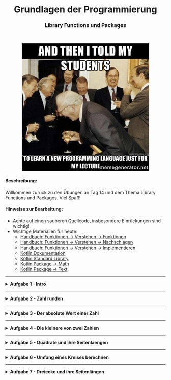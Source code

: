 
<h1 align="center">Grundlagen der Programmierung</h1>
<h3 align="center">Library Functions und Packages</h3>
<br>

<p align="center">
  <img src="img/node-modules-simple-project-sometimes-vanilla-programming-is-better-63232899.jpg" />
</p>


#### Beschreibung:

Willkommen zurück zu den Übungen an Tag 14 und dem Thema Library Functions und Packages. Viel Spaß!

#### Hinweise zur Bearbeitung:

- Achte auf einen sauberen Quellcode, insbesondere Einrückungen sind wichtig!
- Wichtige Materialien für heute:
    - [Handbuch: Funktionen → Verstehen → Funktionen](https://docs.google.com/document/d/13SyoQ3tgIr4T9tiUl42V5kiBGQwV4Lk-XA2SsKf-va0/edit#heading=h.guex9q8ivm5c)
    - [Handbuch: Funktionen → Verstehen → Nachschlagen](https://docs.google.com/document/d/13SyoQ3tgIr4T9tiUl42V5kiBGQwV4Lk-XA2SsKf-va0/edit#heading=h.u676eqx2mr9g)
    - [Handbuch: Funktionen → Verstehen → Implementieren](https://docs.google.com/document/d/13SyoQ3tgIr4T9tiUl42V5kiBGQwV4Lk-XA2SsKf-va0/edit#heading=h.sob84nj0fjy0)
    - [Kotlin Dokumentation](https://kotlinlang.org/docs/home.html)
    - [Kotlin Standard Library](https://kotlinlang.org/api/latest/jvm/stdlib/)
    - [Kotlin Package -> Math](https://kotlinlang.org/api/latest/jvm/stdlib/kotlin.math/)
    - [Kotlin Package -> Text](https://kotlinlang.org/api/latest/jvm/stdlib/kotlin.text/)

---


<details>
<summary> <b> Aufgabe 1 - Intro </b> </summary>

In dieser Aufgabe gehen wir Schritt für Schritt auf Packages ein, 
wie man sie importiert und wie man sie schlussendlich verwendet.

- Schau dir das Intro in der Intro.kt Datei an.


**Modul für die Aufgabe:** *Aufgabe1*  
**Datei für die Aufgabe:** *Intro.kt*


</details>


---


<details>
<summary> <b> Aufgabe 2 - Zahl runden </b> </summary>

In dieser Aufgabe soll die generelle Vorgehensweise verdeutlicht werden.
Du kannst den Code selbst schreiben oder ihn aus der Aufgabenbeschreibung kopieren.

Erstelle eine Funktion, die eine Zahl rundet und das Ergebnis in der Konsole ausgibt.



1. Importiere hierfür zuerst das math Package von Kotlin,
indem du in der ersten Zeile der Datei `import kotlin.math.*` schreibst.
2. Schreibe darunter dann die main()-Funktion:
```
fun main() {

}
```
3. Schreibe unter der main-Funktion dann die Funktion mit einem Double als Parameter.
```
fun rundenUndAusgeben(zahl: Double) {
    
}
```
4. Im Rumpf der Funktion rufen wir jetzt die round()-Funktion des math-Package mit dem Parameter auf
und legen das Ergebnis in einer Konstante ab.
```
fun rundenUndAusgeben(zahl: Double) {
    val gerundeteZahl = round(zahl)
}
```
5. Dann geben wir das Ergebnis in der Konsole aus.
```
fun rundenUndAusgeben(zahl: Double) {
    val gerundeteZahl = round(zahl)
    println(gerundeteZahl)
}
```
6. Schlussendlich prüfen wir das Ergebnis, 
indem wir die Funktion mit der Zahl 123.45 aufrufen.
```
fun main() {
    rundenUndAusgeben(123.45)
}
```
7. Wenn in der Konsole 123.0 ausgegeben wird, hast du die Funktion richtig erstellt.

**Modul für die Aufgabe:** *Aufgabe2*  
**Datei für die Aufgabe:** *Runden.kt*


</details>

---

<details>
<summary> <b> Aufgabe 3 - Der absolute Wert einer Zahl</b> </summary>

Erstelle eine Funktion, die einen Integer als Parameter bekommt,
den absoluten Betrag des Parameters berechnet und das Ergebnis in der Konsole ausgibt.

Zur Erinnerung: der absolute Betrag einer Zahl ist die Zahl ohne ihr (negatives) Vorzeichen.  
Z.B. der absolute Betrag von -6 ist 6 (aus Minus wird Plus),  
der absolute Betrag von 10 ist 10 (Aus Plus bleibt Plus). 

1. Importiere hierfür zuerst das math-Package.
2. Schreibe die Funktion.
3. Verwende zum Berechnen des absoluten Betrages die abs()-Funktion.
4. Prüfe deine Funktion, indem du sie in der main-Funktion mit dem Wert -42 aufrufst.
Kommt 42 raus?  
Prüfe deine Funktion ebenfalls indem du sie mit 20 aufrufst. 
Kommt 20 raus?



**Modul für die Aufgabe:** *Aufgabe3*  
**Datei für die Aufgabe:** *AbsolutRechner.kt*

</details>



---

<details>
<summary> <b> Aufgabe 4 - Die kleinere von zwei Zahlen </b> </summary>

Erstelle eine Funktion, die zwei Double als Parameter bekommt,
die kleinere von den zwei Zahlen bestimmt und das Ergebnis in der Konsole ausgibt.

1. Importiere hierfür zuallererst das richtige Package.
2. Schreibe die Funktion.
3. Prüfe deine Funktion, indem du sie in der main()-Funktion mit den Werten 123.45 und 5.67 aufrufst.
Wird 5.67 ausgegeben?

**Modul für die Aufgabe:** *Aufgabe4*  
**Datei für die Aufgabe:** *DieKleinereZahl.kt*

</details>

---

<details>
<summary> <b> Aufgabe 5 - Quadrate und ihre Seitenlaengen</b> </summary>

Schreibe eine Funktion, welche die Fläche eines Rechtecks als Double erhält und die Seitenlänge zurückgibt.  
Hierfür benötigt ihr die sqrt()-Funktion aus dem math-Package.

Die Seitenlänge eines Quadrates kann man berechnen, indem man die Wurzel aus der Fläche zieht.  

Formel:
`Seitenlänge = sqrt(Fläche)`

1. Importiere hierfür zuerst das richtige Package.
2. Schreibe die Funktion, verwende dabei die Formel.
3. Prüfe deine Funktion, indem du sie in der main()-Funktion mit dem Wert 64.0 aufrufst 
und das Ergebnis in der Konsole mit der println()-Funktion ausgibst.
Wird 8.0 ausgegeben?
4. Prüfe ebenfalls deine Funktion, indem du sie in der main()-Funktion mit dem Wert 1089.0 aufrufst
und das Ergebnis in der Konsole mit der println()-Funktion ausgibst.
Wird 33.0 ausgegeben?



**Modul für die Aufgabe:** *Aufgabe5*  
**Datei für die Aufgabe:** *SeitenlaengeEinesQuadrats.kt*



</details>

---

<details>
<summary> <b> Aufgabe 6 - Umfang eines Kreises berechnen </b> </summary>

Schreibe eine Funktion, welche als Parameter den Radius eines Kreises als Double erhält,
den Umfang des Kreises berechnet und das Ergebnis zurückgibt.
Hierfür benötigt ihr die Konstante PI aus dem math-package.

Der Umfang eines Kreises berechnet man so:

Formel:
`Umfang = 2 * PI * Radius`

PI ist eine Konstante vom Typ Double.

Nachdem man das math-Package importiert hat, kann man einfach auf die Konstante `PI` zugreifen,
wie man auf selbsterstelle Konstanten zugegriffen hat. Ein Beispiel.
```
val piMalZwei: Double = PI * 2  // Ist gleich 6.283185307179586
```


1. Importiere hierfür zuerst das richtige Package.
2. Schreibe die Funktion, verwende dabei die Formel.
3. Prüfe deine Funktion, indem du sie in der main()-Funktion mit dem Wert 5.5 aufrufst
   und das Ergebnis in der Konsole mit der println()-Funktion ausgibst.
   Wird in etwa 34.55 ausgegeben?  
   (Das Ergebnis kann sich bei verschiedenen Computern ein kleines bisschen unterscheiden,
   deswegen vergleichen wir nur bis zur 2. Nachkommastelle)

**Modul für die Aufgabe:** *Aufgabe6*  
**Datei für die Aufgabe:** *UmfangEinesKreises.kt*

</details>

---

<details>
<summary> <b> Aufgabe 7 - Dreiecke und ihre Seitenlängen </b> </summary>

Schreibe eine Funktion, welche zwei Seitenlängen a und b eines rechtwinkligen Dreiecks als Double erhält, 
die Seite c berechnet und die Seite c zurückgibt.  
Die Seiten a und b stehen im rechten Winkel zueinander.  
Hierfür benötigt ihr die sqrt() und pow() Funktion aus dem richtigen math-Package.


Nach dem Satz des Pythagoras berechnet man die Länge der Seite c eines rechtwinkligen Dreiecks 
mithilfe der Länge der anderen Seiten a und b mit der Gleichung:

c^2 = a^2 + b^2

(Das ^ Zeichen steht für "hoch", z.B. 2^2 = 2 hoch 2)


1. Importiere hierfür zuerst das richtige Package.
2. Erstelle die Funktion, die zwei Seitenlängen a und b als Parameter vom Typ Double erhält
und die dritte Seitenlänge c vom Typ Double als Rückgabewert zurückgibt.
3. berechne im Rumpf der Funktion die dritte Seitenlänge c mit der Formel in der Aufgabenstellung.
4. Gib das Ergebnis zurück.
5. Prüfe deine Funktion, indem du sie in der main()-Funktion mit den Werten 4.2 und 6.5 aufrufst und das
Ergebnis in der Konsole ausgibst. Wird in etwa 7.73 ausgegeben?  
   (Das Ergebnis kann sich bei verschiedenen Computern ein kleines bisschen unterscheiden,
   deswegen vergleichen wir nur bis zur 2. Nachkommastelle)
6. Prüfe deine Funktion ebenfalls mit den Werten 12.56 und 3.56. Kommt in etwa 13.05 raus?

**Modul für die Aufgabe:** *Aufgabe7*  
**Datei für die Aufgabe:** *SeitenlaengeEinesDreiecks.kt*


</details>


